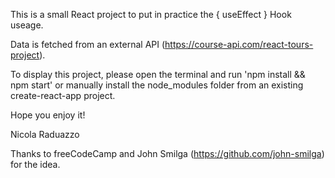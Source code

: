 This is a small React project to put in practice the { useEffect } Hook useage.

Data is fetched from an external API (https://course-api.com/react-tours-project).

To display this project, please open the terminal and run 'npm install && npm start' or manually install the node_modules folder from an existing create-react-app project.

Hope you enjoy it!

Nicola Raduazzo

Thanks to freeCodeCamp and John Smilga (https://github.com/john-smilga) for the idea.
